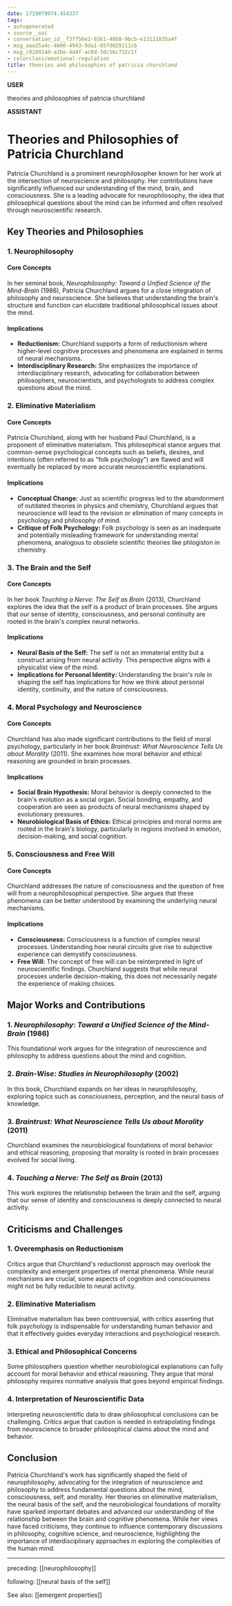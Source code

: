 ```yaml
---
date: 1719079974.454337
tags:
- autogenerated
- source__oai
- conversation_id__f3f756e2-0361-40b8-9bcb-e12121835a4f
- msg_aaa25a4c-4600-4943-9da1-857d029111cb
- msg_c928914d-a3be-4d4f-ac0d-3dc56c732c1f
- colorclass/emotional-regulation
title: theories and philosophies of patricia churchland
---
```


**USER**

theories and philosophies of patricia churchland


**ASSISTANT**

# Theories and Philosophies of Patricia Churchland

Patricia Churchland is a prominent neurophilosopher known for her work at the intersection of neuroscience and philosophy. Her contributions have significantly influenced our understanding of the mind, brain, and consciousness. She is a leading advocate for neurophilosophy, the idea that philosophical questions about the mind can be informed and often resolved through neuroscientific research.

## Key Theories and Philosophies

### 1. Neurophilosophy

#### Core Concepts
In her seminal book, *Neurophilosophy: Toward a Unified Science of the Mind-Brain* (1986), Patricia Churchland argues for a close integration of philosophy and neuroscience. She believes that understanding the brain's structure and function can elucidate traditional philosophical issues about the mind.

#### Implications
- **Reductionism:** Churchland supports a form of reductionism where higher-level cognitive processes and phenomena are explained in terms of neural mechanisms.
- **Interdisciplinary Research:** She emphasizes the importance of interdisciplinary research, advocating for collaboration between philosophers, neuroscientists, and psychologists to address complex questions about the mind.

### 2. Eliminative Materialism

#### Core Concepts
Patricia Churchland, along with her husband Paul Churchland, is a proponent of eliminative materialism. This philosophical stance argues that common-sense psychological concepts such as beliefs, desires, and intentions (often referred to as "folk psychology") are flawed and will eventually be replaced by more accurate neuroscientific explanations.

#### Implications
- **Conceptual Change:** Just as scientific progress led to the abandonment of outdated theories in physics and chemistry, Churchland argues that neuroscience will lead to the revision or elimination of many concepts in psychology and philosophy of mind.
- **Critique of Folk Psychology:** Folk psychology is seen as an inadequate and potentially misleading framework for understanding mental phenomena, analogous to obsolete scientific theories like phlogiston in chemistry.

### 3. The Brain and the Self

#### Core Concepts
In her book *Touching a Nerve: The Self as Brain* (2013), Churchland explores the idea that the self is a product of brain processes. She argues that our sense of identity, consciousness, and personal continuity are rooted in the brain's complex neural networks.

#### Implications
- **Neural Basis of the Self:** The self is not an immaterial entity but a construct arising from neural activity. This perspective aligns with a physicalist view of the mind.
- **Implications for Personal Identity:** Understanding the brain's role in shaping the self has implications for how we think about personal identity, continuity, and the nature of consciousness.

### 4. Moral Psychology and Neuroscience

#### Core Concepts
Churchland has also made significant contributions to the field of moral psychology, particularly in her book *Braintrust: What Neuroscience Tells Us about Morality* (2011). She examines how moral behavior and ethical reasoning are grounded in brain processes.

#### Implications
- **Social Brain Hypothesis:** Moral behavior is deeply connected to the brain's evolution as a social organ. Social bonding, empathy, and cooperation are seen as products of neural mechanisms shaped by evolutionary pressures.
- **Neurobiological Basis of Ethics:** Ethical principles and moral norms are rooted in the brain's biology, particularly in regions involved in emotion, decision-making, and social cognition.

### 5. Consciousness and Free Will

#### Core Concepts
Churchland addresses the nature of consciousness and the question of free will from a neurophilosophical perspective. She argues that these phenomena can be better understood by examining the underlying neural mechanisms.

#### Implications
- **Consciousness:** Consciousness is a function of complex neural processes. Understanding how neural circuits give rise to subjective experience can demystify consciousness.
- **Free Will:** The concept of free will can be reinterpreted in light of neuroscientific findings. Churchland suggests that while neural processes underlie decision-making, this does not necessarily negate the experience of making choices.

## Major Works and Contributions

### 1. *Neurophilosophy: Toward a Unified Science of the Mind-Brain* (1986)
This foundational work argues for the integration of neuroscience and philosophy to address questions about the mind and cognition.

### 2. *Brain-Wise: Studies in Neurophilosophy* (2002)
In this book, Churchland expands on her ideas in neurophilosophy, exploring topics such as consciousness, perception, and the neural basis of knowledge.

### 3. *Braintrust: What Neuroscience Tells Us about Morality* (2011)
Churchland examines the neurobiological foundations of moral behavior and ethical reasoning, proposing that morality is rooted in brain processes evolved for social living.

### 4. *Touching a Nerve: The Self as Brain* (2013)
This work explores the relationship between the brain and the self, arguing that our sense of identity and consciousness is deeply connected to neural activity.

## Criticisms and Challenges

### 1. Overemphasis on Reductionism
Critics argue that Churchland's reductionist approach may overlook the complexity and emergent properties of mental phenomena. While neural mechanisms are crucial, some aspects of cognition and consciousness might not be fully reducible to neural activity.

### 2. Eliminative Materialism
Eliminative materialism has been controversial, with critics asserting that folk psychology is indispensable for understanding human behavior and that it effectively guides everyday interactions and psychological research.

### 3. Ethical and Philosophical Concerns
Some philosophers question whether neurobiological explanations can fully account for moral behavior and ethical reasoning. They argue that moral philosophy requires normative analysis that goes beyond empirical findings.

### 4. Interpretation of Neuroscientific Data
Interpreting neuroscientific data to draw philosophical conclusions can be challenging. Critics argue that caution is needed in extrapolating findings from neuroscience to broader philosophical claims about the mind and behavior.

## Conclusion

Patricia Churchland's work has significantly shaped the field of neurophilosophy, advocating for the integration of neuroscience and philosophy to address fundamental questions about the mind, consciousness, self, and morality. Her theories on eliminative materialism, the neural basis of the self, and the neurobiological foundations of morality have sparked important debates and advanced our understanding of the relationship between the brain and cognitive phenomena. While her views have faced criticisms, they continue to influence contemporary discussions in philosophy, cognitive science, and neuroscience, highlighting the importance of interdisciplinary approaches in exploring the complexities of the human mind.


---

preceding: [[neurophilosophy]]  


following: [[neural basis of the self]]

See also: [[emergent properties]]
